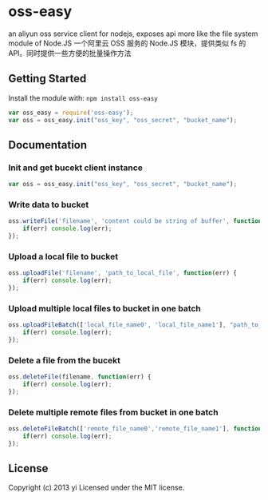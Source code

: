 # oss-easy

an aliyun oss service client for nodejs, exposes api more like the file system module of Node.JS
一个阿里云 OSS 服务的 Node.JS 模块，提供类似 fs 的 API。同时提供一些方便的批量操作方法

## Getting Started
Install the module with: `npm install oss-easy`

```javascript
var oss_easy = require('oss-easy');
var oss = oss_easy.init("oss_key", "oss_secret", "bucket_name");
```

## Documentation

### Init and get bucekt client instance
```javascript
var oss = oss_easy.init("oss_key", "oss_secret", "bucket_name");
```

### Write data to bucket
```javascript
oss.writeFile('filename', 'content could be string of buffer', function(err) {
    if(err) console.log(err);
});
```

### Upload a local file to bucket
```javascript
oss.uploadFile('filename', 'path_to_local_file', function(err) {
    if(err) console.log(err);
});
```

### Upload multiple local files to bucket in one batch
```javascript
oss.uploadFileBatch(['local_file_name0', 'local_file_name1'], "path_to_local_folder", function(err) {
    if(err) console.log(err);
});
```

### Delete a file from the bucekt
```javascript
oss.deleteFile(filename, function(err) {
    if(err) console.log(err);
});
```

### Delete multiple remote files from bucket in one batch
```javascript
oss.deleteFileBatch(['remote_file_name0','remote_file_name1'], function(err) {
    if(err) console.log(err);
});
```

## License
Copyright (c) 2013 yi
Licensed under the MIT license.
